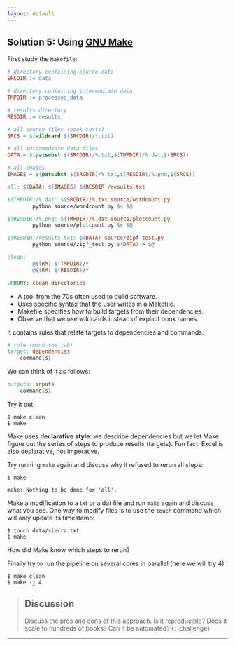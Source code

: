 ```yaml
---
layout: default
---
```


## Solution 5: Using [GNU Make](https://www.gnu.org/software/make/)

First study the `Makefile`:
```makefile
# directory containing source data
SRCDIR := data

# directory containing intermediate data
TMPDIR := processed_data

# results directory
RESDIR := results

# all source files (book texts)
SRCS = $(wildcard $(SRCDIR)/*.txt)

# all intermediate data files
DATA = $(patsubst $(SRCDIR)/%.txt,$(TMPDIR)/%.dat,$(SRCS))

# all images
IMAGES = $(patsubst $(SRCDIR)/%.txt,$(RESDIR)/%.png,$(SRCS))

all: $(DATA) $(IMAGES) $(RESDIR)/results.txt

$(TMPDIR)/%.dat: $(SRCDIR)/%.txt source/wordcount.py
        python source/wordcount.py $< $@

$(RESDIR)/%.png: $(TMPDIR)/%.dat source/plotcount.py
        python source/plotcount.py $< $@

$(RESDIR)/results.txt: $(DATA) source/zipf_test.py
        python source/zipf_test.py $(DATA) > $@

clean:
        @$(RM) $(TMPDIR)/*
        @$(RM) $(RESDIR)/*

.PHONY: clean directories
```

- A tool from the 70s often used to build software.
- Uses specific syntax that the user writes in a Makefile.
- Makefile specifies how to build targets from their dependencies.
- Observe that we use wildcards instead of explicit book names.

It contains rules that relate targets to dependencies and commands:

```makefile
# rule (mind the tab)
target: dependencies
	command(s)
```

We can think of it as follows:
```makefile
outputs: inputs
	command(s)
```

Try it out:
```
$ make clean
$ make
```

Make uses **declarative style**: we describe dependencies but we let Make
figure out the series of steps to produce results (targets). Fun fact: Excel is also
declarative, not imperative.

Try running `make` again and discuss why it refused to rerun all steps:
```
$ make

make: Nothing to be done for 'all'.
```

Make a modification to a txt or a dat file and run `make` again and discuss
what you see. One way to modify files is to use the `touch` command which will
only update its timestamp:

```
$ touch data/sierra.txt
$ make
```

How did Make know which steps to rerun?

Finally try to run the pipeline on several cores in parallel (here we will try 4):

```
$ make clean
$ make -j 4
```

> ## Discussion
>
> Discuss the pros and cons of this approach. Is it reproducible? Does it scale to hundreds of books? Can it be automated?
{: .challenge}

---
